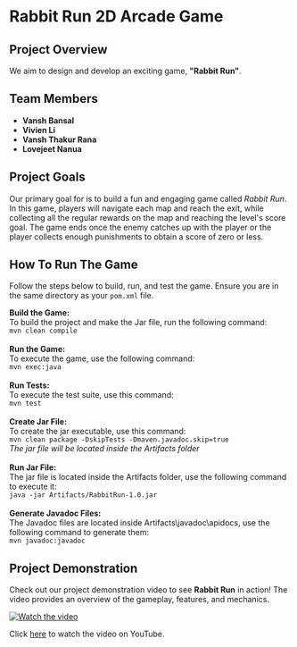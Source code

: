 # Rabbit Run 2D Arcade Game

## Project Overview
We aim to design and develop an exciting game, **"Rabbit Run"**.

## Team Members
- **Vansh Bansal**
- **Vivien Li**
- **Vansh Thakur Rana**
- **Lovejeet Nanua**

## Project Goals
Our primary goal for is to build a fun and engaging game called *Rabbit Run*. In this game, players will navigate each map and reach the exit, while collecting all the regular rewards on the map and reaching the level's score goal. The game ends once the enemy catches up with the player or the player collects enough punishments to obtain a score of zero or less.

## How To Run The Game
Follow the steps below to build, run, and test the game. Ensure you are in the same directory as your `pom.xml` file.

**Build the Game:**\
To build the project and make the Jar file, run the following command:\
`mvn clean compile`\
<br />
**Run the Game:**\
To execute the game, use the following command:\
`mvn exec:java`\
<br />
**Run Tests:**\
To execute the test suite, use this command:\
`mvn test`\
<br />
**Create Jar File:**\
To create the jar executable, use this command:\
`mvn clean package -DskipTests -Dmaven.javadoc.skip=true`\
*The jar file will be located inside the Artifacts folder*
\
<br />
**Run Jar File:**\
The jar file is located inside the Artifacts folder, use the following command to execute it:\
`java -jar Artifacts/RabbitRun-1.0.jar`
\
<br />
**Generate Javadoc Files:**\
The Javadoc files are located inside Artifacts\javadoc\apidocs, use the following command to generate them:\
`mvn javadoc:javadoc`

## Project Demonstration

Check out our project demonstration video to see **Rabbit Run** in action! The video provides an overview of the gameplay, features, and mechanics.

[![Watch the video](https://img.youtube.com/vi/_ElJut3ddKc/0.jpg)](https://youtu.be/_ElJut3ddKc)

Click [here](https://youtu.be/_ElJut3ddKc) to watch the video on YouTube.